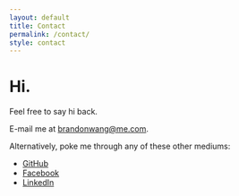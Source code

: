 ```yaml
---
layout: default
title: Contact
permalink: /contact/
style: contact
---
```


# Hi.

Feel free to say hi back.

E-mail me at [brandonwang@me.com](brandonwang@me.com).

Alternatively, poke me through any of these other mediums:

- [GitHub](https://github.com/bmwang)
- [Facebook](https://www.facebook.com/brandonmwang)
- [LinkedIn](https://www.linkedin.com/profile/view?id=78422459)
